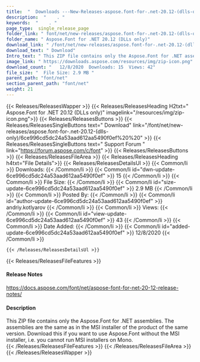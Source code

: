```yaml
---
title:  "  Downloads ---New-Releases-aspose.font-for-.net-20.12-(dlls-only) . " 
description:  "    . " 
keywords:  "    . " 
page_type:  single_release_page
folder_link: " font/net/new-releases/aspose.font-for-.net-20.12-(dlls-only)/"
folder_name: " Aspose.Font for .NET 20.12 (DLLs only)"
download_link: " /font/net/new-releases/aspose.font-for-.net-20.12-(dlls-only)/6ce996cd5dc24a53aad612aa5490f0ef"
download_text: " Download"
Intro_text: " This ZIP file contains only the Aspose.Font for .NET assemblies. The assemblies ..."
image_link: " https://downloads.aspose.com/resources/img/zip-icon.png"
download_count: "   12/8/2020  Downloads: 15  Views: 42"
file_size: "  File Size: 2.9 MB "
parent_path: "font/net"
section_parent_path: "font/net"
weight: 21 
---
```


{{< Releases/ReleasesWapper >}}
  {{< Releases/ReleasesHeading H2txt=" Aspose.Font for .NET 20.12 (DLLs only)" imagelink="/resources/img/zip-icon.png">}}
  {{< Releases/ReleasesButtons >}}
    {{< Releases/ReleasesSingleButtons text=" Download" link="/font/net/new-releases/aspose.font-for-.net-20.12-(dlls-only)/6ce996cd5dc24a53aad612aa5490f0ef%20%20" >}}
    {{< Releases/ReleasesSingleButtons text=" Support Forum " link="https://forum.aspose.com/c/font" >}}
  {{< Releases/ReleasesButtons >}}
  {{< Releases/ReleasesFileArea >}}
    {{< Releases/ReleasesHeading h4txt="File Details">}}
    {{< Releases/ReleasesDetailsUl >}}
            {{< Common/li  >}} Downloads: {{< /Common/li >}} 
      {{< Common/li id="dwn-update-6ce996cd5dc24a53aad612aa5490f0ef" >}} 15 {{< /Common/li >}} 
      {{< Common/li  >}} File Size: {{< /Common/li >}} 
      {{< Common/li id="size-update-6ce996cd5dc24a53aad612aa5490f0ef" >}} 2.9 MB {{< /Common/li >}} 
      {{< Common/li  >}} Posted By: {{< /Common/li >}} 
      {{< Common/li id="author-update-6ce996cd5dc24a53aad612aa5490f0ef" >}} andriy.kotlyarov {{< /Common/li >}} 
      {{< Common/li  >}} Views: {{< /Common/li >}} 
      {{< Common/li id="view-update-6ce996cd5dc24a53aad612aa5490f0ef" >}} 43 {{< /Common/li >}} 
      {{< Common/li  >}} Date Added: {{< /Common/li >}} 
      {{< Common/li id="added-update-6ce996cd5dc24a53aad612aa5490f0ef" >}} 12/8/2020 {{< /Common/li >}} 

    {{< /Releases/ReleasesDetailsUl >}}

  {{< Releases/ReleasesFileFeatures >}}
      <h4>Release Notes</h4><div><a href="https://docs.aspose.com/font/net/aspose-font-for-net-20-12-release-notes/">https://docs.aspose.com/font/net/aspose-font-for-net-20-12-release-notes/</a></div><h4>Description</h4><div class="HTMLDescription">This ZIP file contains only the Aspose.Font for .NET assemblies. The assemblies are the same as in the MSI installer of the product of the same version. Download this if you want to use Aspose.Font without the MSI installer, i.e. you cannot run MSI installers on Mono.</div>
  {{< /Releases/ReleasesFileFeatures >}}
 {{< /Releases/ReleasesFileArea >}}
{{< /Releases/ReleasesWapper >}}


